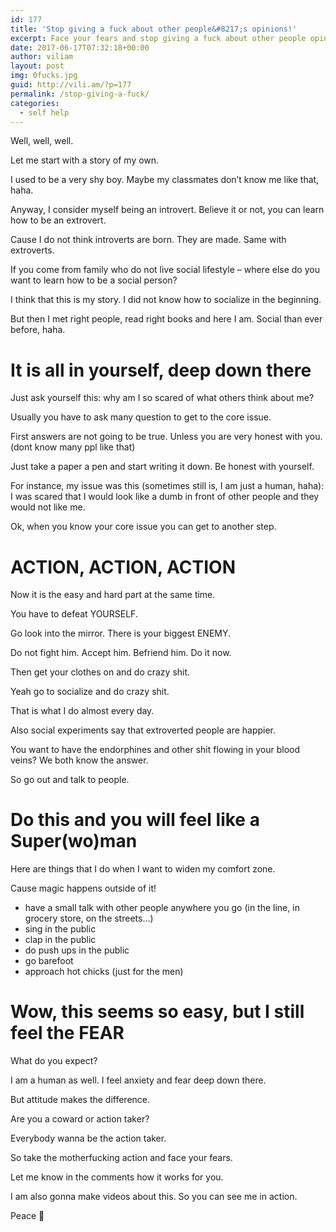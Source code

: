 ```yaml
---
id: 177
title: 'Stop giving a fuck about other people&#8217;s opinions!'
excerpt: Face your fears and stop giving a fuck about other people opinions'.
date: 2017-06-17T07:32:18+00:00
author: viliam
layout: post
img: 0fucks.jpg
guid: http://vili.am/?p=177
permalink: /stop-giving-a-fuck/
categories:
  - self help
---
```


Well, well, well.

Let me start with a story of my own.

I used to be a very shy boy. Maybe my classmates don&#8217;t know me like that, haha.

Anyway, I consider myself being an introvert. Believe it or not, you can learn how to be an extrovert.

Cause I do not think introverts are born. They are made. Same with extroverts.

If you come from family who do not live social lifestyle &#8211; where else do you want to learn how to be a social person?

I think that this is my story. I did not know how to socialize in the beginning.

But then I met right people, read right books and here I am. Social than ever before, haha.

# It is all in yourself, deep down there

Just ask yourself this: why am I so scared of what others think about me?

Usually you have to ask many question to get to the core issue.

First answers are not going to be true. Unless you are very honest with you. (dont know many ppl like that)

Just take a paper a pen and start writing it down. Be honest with yourself.

For instance, my issue was this (sometimes still is, I am just a human, haha): I was scared that I would look like a dumb in front of other people and they would not like me.

Ok, when you know your core issue you can get to another step.

# ACTION, ACTION, ACTION

Now it is the easy and hard part at the same time.

You have to defeat YOURSELF.

Go look into the mirror. There is your biggest ENEMY.

Do not fight him. Accept him. Befriend him. Do it now.

Then get your clothes on and do crazy shit.

Yeah go to socialize and do crazy shit.

That is what I do almost every day.

Also social experiments say that extroverted people are happier.

You want to have the endorphines and other shit flowing in your blood veins? We both know the answer.

So go out and talk to people.

# Do this and you will feel like a Super(wo)man

Here are things that I do when I want to widen my comfort zone.

Cause magic happens outside of it!

  * have a small talk with other people anywhere you go (in the line, in grocery store, on the streets&#8230;)
  * sing in the public
  * clap in the public
  * do push ups in the public
  * go barefoot
  * approach hot chicks (just for the men)

# Wow, this seems so easy, but I still feel the FEAR

What do you expect?

I am a human as well. I feel anxiety and fear deep down there.

But attitude makes the difference.

Are you a coward or action taker?

Everybody wanna be the action taker.

So take the motherfucking action and face your fears.

Let me know in the comments how it works for you.

I am also gonna make videos about this. So you can see me in action.

Peace 🙂
